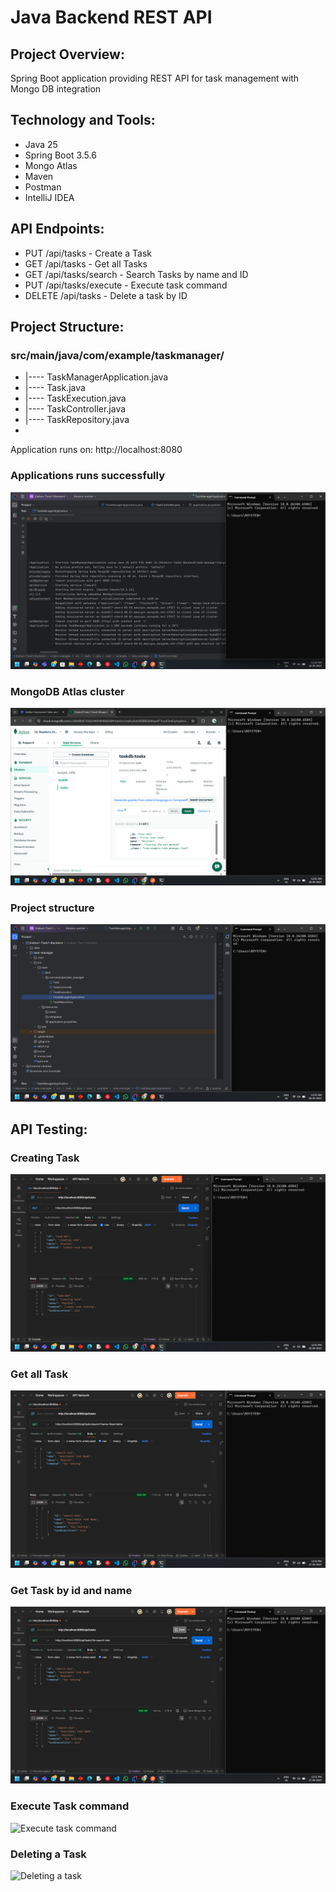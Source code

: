 # Java Backend REST API

## Project Overview:
Spring Boot application providing REST API for task management with Mongo DB integration

## Technology and Tools:
- Java 25
- Spring Boot 3.5.6
- Mongo Atlas
- Maven
- Postman
- IntelliJ IDEA

## API Endpoints:
- PUT /api/tasks - Create a Task
- GET /api/tasks - Get all Tasks
- GET /api/tasks/search - Search Tasks by name and ID
- PUT /api/tasks/execute - Execute task command
- DELETE /api/tasks - Delete a task by ID

## Project Structure:
### src/main/java/com/example/taskmanager/
- |---- TaskManagerApplication.java
- |---- Task.java 
- |---- TaskExecution.java
- |---- TaskController.java
- |---- TaskRepository.java
- 
Application runs on: http://localhost:8080

### Applications runs successfully
![application runs]( api_testing_screenshots/connectionsuccess.png)
### MongoDB Atlas cluster
![MongoDB cluster](api_testing_screenshots/mongodbcluster.png)
### Project structure
![Project structure](api_testing_screenshots/Projectstructure.png)

## API Testing:
### Creating Task
![Creating task](api_testing_screenshots/creatingtask.png)
### Get all Task
![Getting task](api_testing_screenshots/Testsearch.png)
### Get Task by id and name
![Getting task by name or id](api_testing_screenshots/searchbyid.png)
### Execute Task command
![Execute task command]()
### Deleting a Task
![Deleting a task]()



